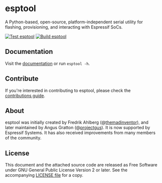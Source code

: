 # esptool

A Python-based, open-source, platform-independent serial utility for flashing, provisioning, and interacting with Espressif SoCs.

[![Test esptool](https://github.com/espressif/esptool/actions/workflows/test_esptool.yml/badge.svg?branch=master)](https://github.com/espressif/esptool/actions/workflows/test_esptool.yml) [![Build esptool](https://github.com/espressif/esptool/actions/workflows/build_esptool.yml/badge.svg?branch=master)](https://github.com/espressif/esptool/actions/workflows/build_esptool.yml)

## Documentation

Visit the [documentation](https://docs.espressif.com/projects/esptool/) or run `esptool -h`.

## Contribute

If you're interested in contributing to esptool, please check the [contributions guide](https://docs.espressif.com/projects/esptool/en/latest/contributing.html).

## About

esptool was initially created by Fredrik Ahlberg (@[themadinventor](https://github.com/themadinventor/)), and later maintained by Angus Gratton (@[projectgus](https://github.com/projectgus/)). It is now supported by Espressif Systems. It has also received improvements from many members of the community.

## License

This document and the attached source code are released as Free Software under GNU General Public License Version 2 or later. See the accompanying [LICENSE file](https://github.com/espressif/esptool/blob/master/LICENSE) for a copy.
